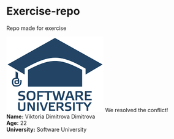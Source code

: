 # Еxercise-repo
Repo made for exercise

<img src="softuni-logo.png" alt="No photo!">
We resolved the conflict!<br>
<b>Name:</b> Viktoria Dimitrova Dimitrova<br>
<b>Age:</b> 22<br>
<b>University:</b> Software University<br>


